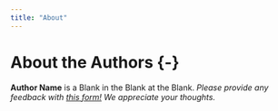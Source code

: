 ```yaml
---
title: "About"
---
```


# About the Authors {-}


**Author Name** is a Blank in the Blank at the Blank.
*Please provide any feedback with [this form!](https://forms.gle/hc8Xt3Y2Znjb6M4Y7) We appreciate your thoughts.*

